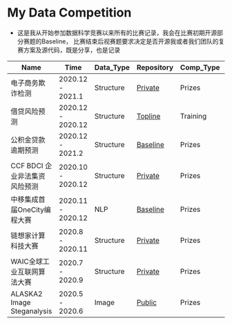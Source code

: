 # My Data Competition

* 这是我从开始参加数据科学竞赛以来所有的比赛记录，我会在比赛初期开源部分赛题的Baseline， 比赛结束后视赛题要求决定是否开源我或者我们团队的复赛方案及源代码，既是分享，也是记录

| Name                       | Time             | Data_Type      | Repository                                          | Comp_Type | Ranking |
| -------------------------- | ---------------- | --------- | --------------------------------------------------- | ------- | ------- |
| 电子商务欺诈检测      | 2020.12 - 2021.1 | Structure | [Private]()                                    |   Prizes   |    |
| 借贷风险预测      | 2020.12 - 2020.12 | Structure | [Topline]()                                    |   Training   |   1 / 273 |
| 公积金贷款逾期预测      | 2020.12 - 2021.2 | Structure | [Baseline](https://github.com/librauee/GJJDKYC)                                    |   Prizes   |   |
| CCF BDCI 企业非法集资风险预测      | 2020.10 - 2020.12 | Structure | [Private]()                                    |   Prizes   |11 / 4210    |
| 中移集成首届OneCity编程大赛         | 2020.11 - 2020.12 | NLP | [Baseline](https://github.com/librauee/OneCity) |    Prizes |15 / 663   |
| 链想家计算科技大赛         | 2020.8 - 2020.11 | Structure | [Private](https://github.com/librauee/2020MOOCCube) |   Prizes  | 1 / 630    |
| WAIC全球工业互联网算法大赛 | 2020.7 - 2020.9  | Structure | [Private](https://github.com/librauee/WAIC2020)     |    Prizes | 3 / 200+     |
| ALASKA2 Image Steganalysis | 2020.5 - 2020.6  | Image     | [Public](https://github.com/librauee/ALASKA2)     |   Prizes  |702     |

